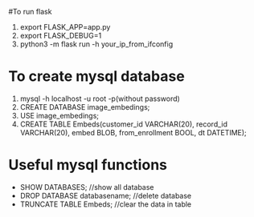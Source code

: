 
#To run flask
1. export FLASK_APP=app.py
2. export FLASK_DEBUG=1
3. python3 -m flask run -h your_ip_from_ifconfig

# To create mysql database
1. mysql -h localhost -u root -p(without password)
2. CREATE DATABASE image_embedings;
3. USE image_embedings;
4. CREATE TABLE Embeds(customer_id VARCHAR(20), record_id VARCHAR(20), embed BLOB, from_enrollment BOOL, dt DATETIME);


# Useful mysql functions
* SHOW DATABASES; //show all database
* DROP DATABASE databasename; //delete database
* TRUNCATE TABLE Embeds; //clear the data in table